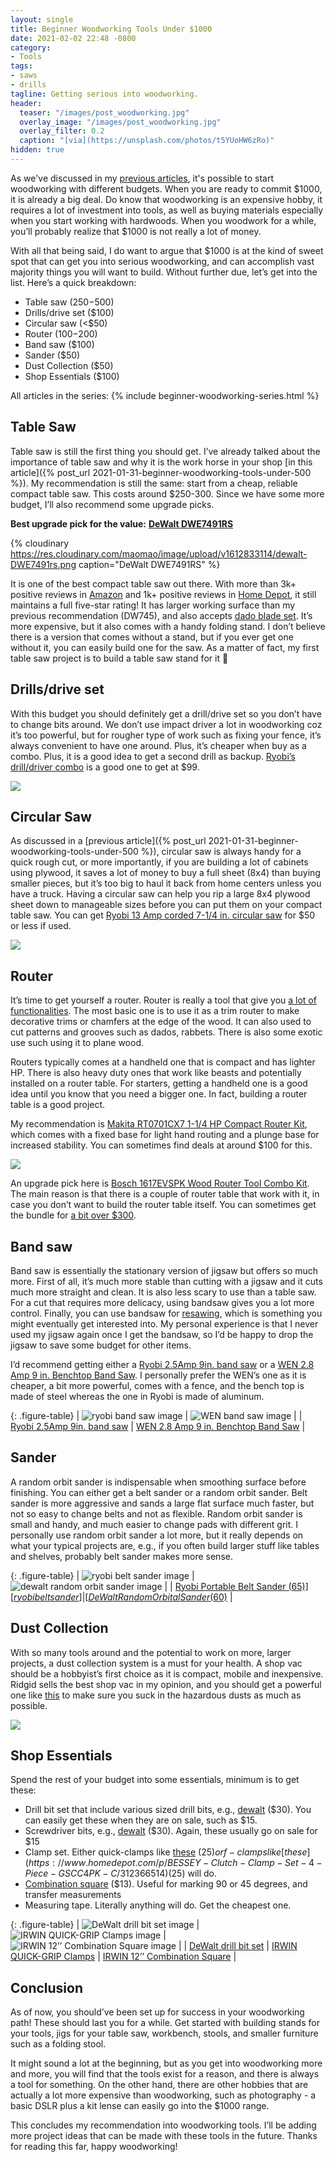 ```yaml
---
layout: single
title: Beginner Woodworking Tools Under $1000
date: 2021-02-02 22:48 -0800
category:
- Tools
tags:
- saws
- drills
tagline: Getting serious into woodworking.
header:
  teaser: "/images/post_woodworking.jpg"
  overlay_image: "/images/post_woodworking.jpg"
  overlay_filter: 0.2
  caption: "[via](https://unsplash.com/photos/t5YUoHW6zRo)"
hidden: true
---
```


As we've discussed in my [previous articles](/categories/woodworking), it's possible to start woodworking with different budgets. When you are ready to commit $1000, it is already a big deal. Do know that woodworking is an expensive hobby, it requires a lot of investment into tools, as well as buying materials especially when you start working with hardwoods. When you woodwork for a while, you’ll probably realize that $1000 is not really a lot of money.

With all that being said, I do want to argue that $1000 is at the kind of sweet spot that can get you into serious woodworking, and can accomplish vast majority things you will want to build. Without further due, let’s get into the list. Here’s a quick breakdown:


- Table saw ($250-$500)
- Drills/drive set ($100)
- Circular saw (<$50)
- Router ($100-$200)
- Band saw ($100)
- Sander ($50)
- Dust Collection ($50)
- Shop Essentials ($100)

All articles in the series:
{% include beginner-woodworking-series.html %}

## Table Saw

Table saw is still the first thing you should get. I’ve already talked about the importance of table saw and why it is the work horse in your shop [in this article]({% post_url 2021-01-31-beginner-woodworking-tools-under-500 %}). My recommendation is still the same: start from a cheap, reliable compact table saw. This costs around $250-300. Since we have some more budget, I’ll also recommend some upgrade picks.

**Best upgrade pick for the value:** [**DeWalt DWE7491RS**](https://amzn.to/36CxE8a)

{% cloudinary https://res.cloudinary.com/maomao/image/upload/v1612833114/dewalt-DWE7491rs.png caption="DeWalt DWE7491RS" %}

It is one of the best compact table saw out there. With more than 3k+ positive reviews in [Amazon](https://amzn.to/36CxE8a) and 1k+ positive reviews in [Home Depot](https://www.homedepot.com/p/DEWALT-15-Amp-Corded-10-in-Job-Site-Table-Saw-with-Rolling-Stand-DWE7491RS/204512007), it still maintains a full five-star rating! It has larger working surface than my previous recommendation (DW745), and also accepts [dado blade set](https://www.canadianwoodworking.com/tools/dado-sets). It’s more expensive, but it also comes with a handy folding stand. I don’t believe there is a version that comes without a stand, but if you ever get one without it, you can easily build one for the saw. As a matter of fact, my first table saw project is to build a table saw stand for it 🙂

## Drills/drive set

With this budget you should definitely get a drill/drive set so you don’t have to change bits around. We don’t use impact driver a lot in woodworking coz it’s too powerful, but for rougher type of work such as fixing your fence, it’s always convenient to have one around. Plus, it’s cheaper when buy as a combo. Plus, it is a good idea to get a second drill as backup. [Ryobi’s drill/driver combo](https://www.homedepot.com/p/RYOBI-18-Volt-ONE-Lithium-Ion-Cordless-2-Tool-Combo-Kit-w-Drill-Driver-Impact-Driver-2-1-5-Ah-Batteries-Charger-and-Bag-P1817/309659483) is a good one to get at $99.

![](https://paper-attachments.dropbox.com/s_4CC1CCBA6EF6FDBCC84CC1D34681B31BED653067BA441EC2D5D070896CBF5C3D_1611734287728_image.png)

## Circular Saw

As discussed in a [previous article]({% post_url 2021-01-31-beginner-woodworking-tools-under-500 %}), circular saw is always handy for a quick rough cut, or more importantly, if you are building a lot of cabinets using plywood, it saves a lot of money to buy a full sheet (8x4) than buying smaller pieces, but it’s too big to haul it back from home centers unless you have a truck. Having a circular saw can help you rip a large 8x4 plywood sheet down to manageable sizes before you can put them on your compact table saw. You can get [Ryobi 13 Amp corded 7-1/4 in. circular saw](https://www.homedepot.com/p/RYOBI-13-Amp-Corded-7-1-4-in-Circular-Saw-CSB125/205216317) for $50 or less if used.

![](https://paper-attachments.dropbox.com/s_4CC1CCBA6EF6FDBCC84CC1D34681B31BED653067BA441EC2D5D070896CBF5C3D_1611732865345_image.png)

## Router

It’s time to get yourself a router. Router is really a tool that give you [a lot of functionalities](https://www.bobvila.com/slideshow/6-beginner-ways-to-use-a-woodworking-router-48076). The most basic one is to use it as a trim router to make decorative trims or chamfers at the edge of the wood. It can also used to cut patterns and grooves such as dados, rabbets. There is also some exotic use such using it to plane wood.

Routers typically comes at a handheld one that is compact and has lighter HP. There is also heavy duty ones that work like beasts and potentially installed on a router table. For starters, getting a handheld one is a good idea until you know that you need a bigger one. In fact, building a router table is a good project.

My recommendation is [Makita RT0701CX7 1-1/4 HP Compact Router Kit](https://amzn.to/2MrKPlm), which comes with a fixed base for light hand routing and a plunge base for increased stability. You can sometimes find deals at around $100 for this.

![](https://paper-attachments.dropbox.com/s_79065C9FA75E6C7C78891ABB6DF504F98E87EE6754FE64F368AFD8C62DC8612F_1612336749730_image.png)


An upgrade pick here is [Bosch 1617EVSPK Wood Router Tool Combo Kit](https://amzn.to/3tgJSgx). The main reason is that there is a couple of router table that work with it, in case you don’t want to build the router table itself. You can sometimes get the bundle for [a bit over $300](https://slickdeals.net/e/13984316-bosch-12-amp-2-1-4-hp-plunge-fixed-base-router-kit-benchtop-router-table-319).


## Band saw

Band saw is essentially the stationary version of jigsaw but offers so much more. First of all, it’s much more stable than cutting with a jigsaw and it cuts much more straight and clean. It is also less scary to use than a table saw. For a cut that requires more delicacy, using bandsaw gives you a lot more control. Finally, you can use bandsaw for [resawing](https://www.woodmagazine.com/bandsaw-resawing), which is something you might eventually get interested into. My personal experience is that I never used my jigsaw again once I get the bandsaw, so I’d be happy to drop the jigsaw to save some budget for other items.

I’d recommend getting either a [Ryobi 2.5Amp 9in. band saw](https://www.homedepot.com/p/RYOBI-2-5-Amp-9-in-Band-Saw-BS904G/205503634) or a [WEN 2.8 Amp 9 in. Benchtop Band Saw](https://amzn.to/2MRS9GS). I personally prefer the WEN’s one as it is cheaper, a bit more powerful, comes with a fence, and the bench top is made of steel whereas the one in Ryobi is made of aluminum.

{: .figure-table}
| ![ryobi band saw image]      | ![WEN band saw image]                  |
| [Ryobi 2.5Amp 9in. band saw] | [WEN 2.8 Amp 9 in. Benchtop Band Saw]  |

## Sander

A random orbit sander is indispensable when smoothing surface before finishing. You can either get a belt sander or a random orbit sander. Belt sander is more aggressive and sands a large flat surface much faster, but not so easy to change belts and not as flexible. Random orbit sander is small and handy, and much easier to change pads with different grit. I personally use random orbit sander a lot more, but it really depends on what your typical projects are, e.g., if you often build larger stuff like tables and shelves, probably belt sander makes more sense.

{: .figure-table}
| ![ryobi belt sander image]                            | ![dewalt random orbit sander image]                              |
| [Ryobi Portable Belt Sander ($65)][ryobi belt sander] | [DeWalt Random Orbital Sander ($60)][dewalt random orbit sander] |

## Dust Collection

With so many tools around and the potential to work on more, larger projects, a dust collection system is a must for your health. A shop vac should be a hobbyist’s first choice as it is compact, mobile and inexpensive. Ridgid sells the best shop vac in my opinion, and you should get a powerful one like [this](https://www.homedepot.com/p/RIDGID-9-Gal-4-25-Peak-HP-NXT-Wet-Dry-Shop-Vacuum-with-Filter-Hose-3-Wands-Utility-Nozzle-Crevice-Tool-and-Dusting-Brush-HD0901/313532154) to make sure you suck in the hazardous dusts as much as possible.


![](https://paper-attachments.dropbox.com/s_5B16366DC8FB5CD805407D42656700C312B80CFC47DE56A6F52FE4F6E48ADFEB_1612157886266_Pasted_Image_1_31_21__9_31_PM.jpg)

## Shop Essentials

Spend the rest of your budget into some essentials, minimum is to get these:

- Drill bit set that include various sized drill bits, e.g., [dewalt](https://amzn.to/2NOatkN) ($30). You can easily get these when they are on sale, such as $15.
- Screwdriver bits, e.g., [dewalt](https://amzn.to/3pwfxrP) ($30). Again, these usually go on sale for $15
- Clamp set. Either quick-clamps like [these](https://amzn.to/2Yrw7NF) ($25) or f-clamps like [these](https://www.homedepot.com/p/BESSEY-Clutch-Clamp-Set-4-Piece-GSCC4PK-C/312366514) ($25) will do.
- [Combination square](https://amzn.to/3iYH8zq) ($13). Useful for marking 90 or 45 degrees, and transfer measurements
- Measuring tape. Literally anything will do. Get the cheapest one.

{: .figure-table}
| ![DeWalt drill bit set image]                    | ![IRWIN QUICK-GRIP Clamps image]                    | ![IRWIN 12’’ Combination Square image]                   |
| [DeWalt drill bit set](https://amzn.to/2NOatkN)  | [IRWIN QUICK-GRIP Clamps](https://amzn.to/2Yrw7NF)  | [IRWIN 12’’ Combination Square](https://amzn.to/3iYH8zq) |

## Conclusion

As of now, you should’ve been set up for success in your woodworking path! These should last you for a while. Get started with building stands for your tools, jigs for your table saw, workbench, stools, and smaller furniture such as a folding stool.

It might sound a lot at the beginning, but as you get into woodworking more and more, you will find that the tools exist for a reason, and there is always a tool for something. On the other hand, there are other hobbies that are actually a lot more expensive than woodworking, such as photography - a basic DSLR plus a kit lense can easily go into the $1000 range.

This concludes my recommendation into woodworking tools. I’ll be adding more project ideas that can be made with these tools in the future. Thanks for reading this far, happy woodworking!

[ryobi band saw image]: https://paper-attachments.dropbox.com/s_79065C9FA75E6C7C78891ABB6DF504F98E87EE6754FE64F368AFD8C62DC8612F_1612403759194_image.png
[WEN band saw image]: https://paper-attachments.dropbox.com/s_79065C9FA75E6C7C78891ABB6DF504F98E87EE6754FE64F368AFD8C62DC8612F_1612403876077_image.png
[Ryobi 2.5Amp 9in. band saw]: https://www.homedepot.com/p/RYOBI-2-5-Amp-9-in-Band-Saw-BS904G/205503634
[WEN 2.8 Amp 9 in. Benchtop Band Saw]: https://amzn.to/2MRS9GS
[ryobi belt sander image]: https://paper-attachments.dropbox.com/s_E0382858D645F20FFC1B46990F1A3D07513F907E2E8FC4E0B0D3509A86E7C0BE_1611963577974_image.png
[dewalt random orbit sander image]: https://paper-attachments.dropbox.com/s_E0382858D645F20FFC1B46990F1A3D07513F907E2E8FC4E0B0D3509A86E7C0BE_1611963568655_image.png
[ryobi belt sander]: https://www.homedepot.com/p/RYOBI-6-Amp-Corded-3-in-x-18-in-Portable-Belt-Sander-BE319/205216313
[dewalt random orbit sander]: https://www.homedepot.com/p/DEWALT-3-Amp-Corded-5-in-Random-Orbital-Hook-and-Loop-Sander-DWE6421K/206036887
[DeWalt drill bit set image]: https://paper-attachments.dropbox.com/s_79065C9FA75E6C7C78891ABB6DF504F98E87EE6754FE64F368AFD8C62DC8612F_1612405409429_image.png
[IRWIN QUICK-GRIP Clamps image]: https://paper-attachments.dropbox.com/s_79065C9FA75E6C7C78891ABB6DF504F98E87EE6754FE64F368AFD8C62DC8612F_1612405434594_image.png
[IRWIN 12’’ Combination Square image]: https://paper-attachments.dropbox.com/s_79065C9FA75E6C7C78891ABB6DF504F98E87EE6754FE64F368AFD8C62DC8612F_1612405450139_image.png
